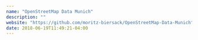 ```yaml
---
name: "OpenStreetMap Data Munich"
description: ""
website: "https://github.com/moritz-biersack/OpenStreetMap-Data-Munich"
date: 2018-06-19T11:49:21-04:00
---
```


